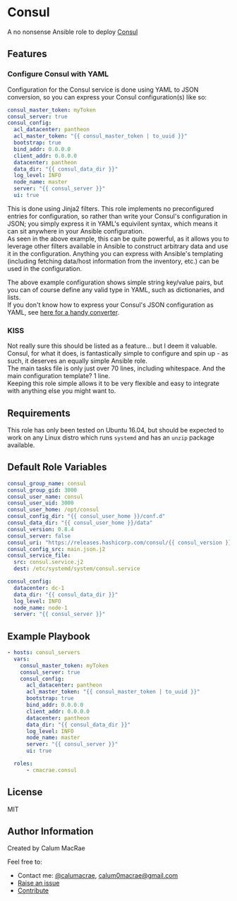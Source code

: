 # Consul
A no nonsense Ansible role to deploy [Consul](https://consul.io)

## Features
### Configure Consul with YAML
Configuration for the Consul service is done using YAML to JSON conversion, so you can express your Consul configuration(s) like so:  
```yaml
consul_master_token: myToken
consul_server: true
consul_config:
  acl_datacenter: pantheon
  acl_master_token: "{{ consul_master_token | to_uuid }}"
  bootstrap: true
  bind_addr: 0.0.0.0
  client_addr: 0.0.0.0
  datacenter: pantheon
  data_dir: "{{ consul_data_dir }}"
  log_level: INFO
  node_name: master
  server: "{{ consul_server }}"
  ui: true
```
This is done using Jinja2 filters. This role implements no preconfigured entries for configuration, so rather than write your Consul's configuration in JSON; you simply express it in YAML's equivilent syntax, which means it can sit anywhere in your Ansible configuration.  
As seen in the above example, this can be quite powerful, as it allows you to leverage other filters available in Ansible to construct arbitrary data and use it in the configuration. Anything you can express with Ansible's templating (including fetching data/host information from the inventory, etc.) can be used in the configuration.  

The above example configuration shows simple string key/value pairs, but you can of course define any valid type in YAML, such as dictionaries, and lists.  
If you don't know how to express your Consul's JSON configuration as YAML, see [here for a handy converter](https://www.json2yaml.com/).  

### KISS
Not really sure this should be listed as a feature... but I deem it valuable.  
Consul, for what it does, is fantastically simple to configure and spin up - as such, it deserves an equally simple Ansible role.  
The main tasks file is only just over 70 lines, including whitespace. And the main configuration template? 1 line.  
Keeping this role simple allows it to be very flexible and easy to integrate with anything else you might want to.

## Requirements
This role has only been tested on Ubuntu 16.04, but should be expected to work on any Linux distro which runs `systemd` and has an `unzip` package available.

## Default Role Variables

```yaml
consul_group_name: consul
consul_group_gid: 3000
consul_user_name: consul
consul_user_uid: 3000
consul_user_home: /opt/consul
consul_config_dir: "{{ consul_user_home }}/conf.d"
consul_data_dir: "{{ consul_user_home }}/data"
consul_version: 0.8.4
consul_server: false
consul_uri: "https://releases.hashicorp.com/consul/{{ consul_version }}/consul_{{ consul_version }}_linux_amd64.zip"
consul_config_src: main.json.j2
consul_service_file:
  src: consul.service.j2
  dest: /etc/systemd/system/consul.service

consul_config:
  datacenter: dc-1
  data_dir: "{{ consul_data_dir }}"
  log_level: INFO
  node_name: node-1
  server: "{{ consul_server }}"
```

## Example Playbook

```yaml
- hosts: consul_servers
  vars:
    consul_master_token: myToken
    consul_server: true
    consul_config:
      acl_datacenter: pantheon
      acl_master_token: "{{ consul_master_token | to_uuid }}"
      bootstrap: true
      bind_addr: 0.0.0.0
      client_addr: 0.0.0.0
      datacenter: pantheon
      data_dir: "{{ consul_data_dir }}"
      log_level: INFO
      node_name: master
      server: "{{ consul_server }}"
      ui: true

  roles:
      - cmacrae.consul
```

## License
MIT

## Author Information
Created by Calum MacRae

Feel free to:  
- Contact me: [@calumacrae](https://twitter.com/calumacrae), [calum0macrae@gmail.com](mailto:calum0macrae@gmail.com)  
- [Raise an issue](https://github.com/cmacrae/ansible-consul/issues)  
- [Contribute](https://github.com/cmacrae/ansible-consul/pulls)  
